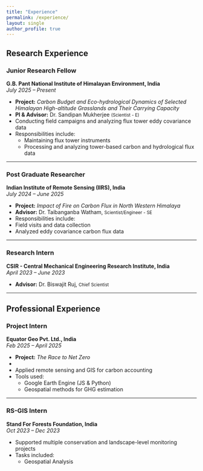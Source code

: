 ```yaml
---
title: "Experience"
permalink: /experience/
layout: single
author_profile: true
---
```


## Research Experience

### Junior Research Fellow  
**G.B. Pant National Institute of Himalayan Environment, India**  
*July 2025 – Present*  
- **Project:** *Carbon Budget and Eco-hydrological Dynamics of Selected Himalayan High-altitude Grasslands and Their Carrying Capacity*  
- **PI & Advisor:** Dr. Sandipan Mukherjee <small>(Scientist - E)</small>
- Conducting field campaigns and analyzing flux tower eddy covariance data  
- Responsibilities include:
  - Maintaining flux tower instruments  
  - Processing and analyzing tower-based carbon and hydrological flux data  

---

### Post Graduate Researcher  
**Indian Institute of Remote Sensing (IIRS), India**  
*July 2024 – June 2025*
- **Project:** *Impact of Fire on Carbon Flux in North Western Himalaya*  
- **Advisor:** Dr. Taibanganba Watham, <small> Scientist/Engineer - SE</small>
- Responsibilities include:
- Field visits and data collection 
- Analyzed eddy covariance carbon flux data

---

### Research Intern  
**CSIR - Central Mechanical Engineering Research Institute, India**  
*April 2023 – June 2023*
- **Advisor:** Dr. Biswajit Ruj, <small>Chief Scientist</small>

---

## Professional Experience

### Project Intern  
**Equator Geo Pvt. Ltd., India**  
*Feb 2025 – April 2025*  
- **Project:** *The Race to Net Zero*
-  <!--- **Reporting officer:** Bibin K Augustin, <small>Director</small> -->
- Applied remote sensing and GIS for carbon accounting  
- Tools used:
  - Google Earth Engine (JS & Python)  
  - Geospatial methods for GHG estimation

---

### RS-GIS Intern  
**Stand For Forests Foundation, India**  
*Oct 2023 – Dec 2023*  
- Supported multiple conservation and landscape-level monitoring projects  
- Tasks included:
  - Geospatial Analysis  
